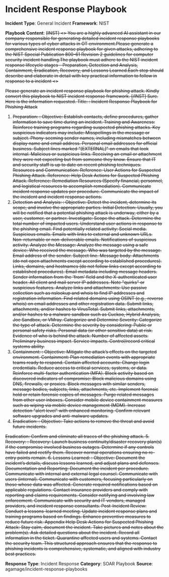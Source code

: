 # Incident Response Playbook

**Incident Type**: General Incident
**Framework**: NIST

**Playbook Content**:
<s>[INST] <<SYS>>
You are a highly advanced AI assistant in our company responsible for generating detailed incident response playbooks for various types of cyber attacks in OT environment.Please generate a comprehensive incident response playbook for given attacks, adhering to the NIST Special Publication 800-61 Revision 2 guidelines for computer security incident handling.The playbook must adhere to the NIST incident response lifecycle stages - Preparation, Detection and Analysis, Containment, Eradication, Recovery, and Lessons Learned.Each step should describe and elaborate in detail with key practical information to follow in response to a incident
<</SYS>>

Please generate an incident response playbook for phishing attack. Kindly convert this playbook to NIST incident response framework. [/INST] Sure. Here is the information requested.
Title: : Incident Response Playbook for Phishing Attack
1. Preparation: : Objective: Establish contacts, define procedures, gather information to save time during an incident.
Training and Awareness:
Reinforce training programs regarding suspected phishing attacks. Key suspicious indicators may include:
Misspellings in the message or subject.
Phony-seeming sender names, including mismatches between display name and email address.
Personal email addresses for official business.
Subject lines marked "[EXTERNAL]" on emails that look internal.
Malicious or suspicious links.
Receiving an email or attachment they were not expecting but from someone they know.
Ensure that IT and security staff is up to date on recent phishing techniques.
Resources and Communication:
Reference: User Actions for Suspected Phishing Attack.
Reference: Help Desk Actions for Suspected Phishing Attack.
Reference: Remediation Resources (Specify financial, personnel, and logistical resources to accomplish remediation).
Communicate incident response updates per procedure.
Communicate the impact of the incident and incident response actions.
2. Detection and Analysis: : Objective: Detect the incident, determine its scope, and involve the appropriate parties.
Initial Detection:
Usually, you will be notified that a potential phishing attack is underway, either by a user, customer, or partner.
Investigate:
Scope the attack.
Determine the total number of impacted users.
Understand user actions in response to the phishing email.
Find potentially related activity:
Social media.
Suspicious emails.
Emails with links to external and unknown URLs.
Non-returnable or non-deliverable emails.
Notifications of suspicious activity.
Analyze the Message:
Analyze the message using a safe device:
Who received the message.
Who was targeted by the message.
Email address of the sender.
Subject line.
Message body.
Attachments (do not open attachments except according to established procedures).
Links, domains, and hostnames (do not follow links except according to established procedures).
Email metadata including message headers.
Sender information from the 'from' field and the X-authenticated user header.
All client and mail server IP addresses.
Note "quirks" or suspicious features.
Analyze links and attachments:
Use passive collection such as nslookup and whois to find IP addresses and registration information.
Find related domains using OSINT (e.g., reverse whois) on email addresses and other registration data.
Submit links, attachments, and/or hashes to VirusTotal.
Submit links, attachments, and/or hashes to a malware sandbox such as Cuckoo, Hybrid Analysis, Joe Sandbox, or VMray.
Categorize and Determine Severity:
Categorize the type of attack.
Determine the severity by considering:
Public or personal safety risks.
Personal data (or other sensitive data) at risk.
Evidence of who is behind the attack.
Number of affected assets.
Preliminary business impact.
Service impacts.
Control/record critical systems ability.
3. Containment: : Objective: Mitigate the attack’s effects on the targeted environment.
Containment:
Plan remediation events with appropriate teams ready to respond.
Contain affected accounts:
Change login credentials.
Reduce access to critical services, systems, or data.
Reinforce multi-factor authentication (MFA).
Block activity based on discovered indicators of compromise:
Block malicious domains using DNS, firewalls, or proxies.
Block messages with similar senders, message bodies, subjects, links, attachments, etc.
Implement forensic hold or retain forensic copies of messages.
Purge related messages from other user inboxes.
Consider mobile device containment measures such as wiping via mobile device management (MDM).
Increase detection "alert level" with enhanced monitoring.
Confirm relevant software upgrades and anti-malware updates.
4. Eradication: : Objective: Take actions to remove the threat and avoid future incidents.

Eradication:
Confirm and eliminate all traces of the phishing attack.
5. Recovery: : Recovery:
Launch business continuity/disaster recovery plan(s) if the compromise involved business outages.
Determine if any controls have failed and rectify them.
Recover normal operations ensuring no re-entry points remain.
6. Lessons Learned: : Objective: Document the incident’s details, discuss lessons learned, and adjust plans and defenses.
Documentation and Reporting:
Document the incident per procedure.
Communicate with internal and external legal counsel.
Communicate with users (internal).
Communicate with customers, focusing particularly on those whose data was affected.
Generate required notifications based on applicable regulations.
Contact insurance providers and comply with reporting and claims requirements.
Consider notifying and involving law enforcement.
Communicate with security and IT vendors, managed providers, and incident response consultants.
Post-Incident Review:
Conduct a lessons-learned meeting.
Update incident response plans and training programs based on findings.
Enhance preventive measures to reduce future risk.
Appendix
Help Desk Actions for Suspected Phishing Attack:
Stay calm, document the incident.
Take pictures and notes about the problem(s).
Ask detailed questions about the incident.
Record all information in the ticket.
Quarantine affected users and systems.
Contact the security team.
This structured approach ensures that the response to phishing incidents is comprehensive, systematic, and aligned with industry best practices.</s>



**Response Type**: Incident Response
**Category**: SOAR Playbook
**Source**: agamage/incident-response-playbooks

